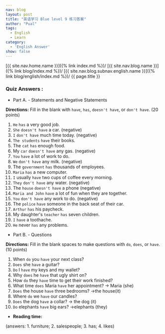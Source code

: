 ```yaml
---
nav: blog
layout: post
title: "英语学习 Blue level 9 练习答案"
author: "Pual"
tags:
  - English
  - Learn
category:
  - 'English Answer'
show: false
---
```


[{{ site.nav.home.name }}]({% link index.md %})/
[{{ site.nav.blog.name }}]({% link blog/index.md %})/
[{{ site.nav.blog.subnav.english.name }}]({% link blog/english/index.md %})/
{{ page.title }}

### Quiz Answers :

* Part A. - Statements and Negative Statements

__Directions:__ Fill in the blank with `have`, `has`, `doesn't have`, or `don't have`. (20 points)

1. `He` `has` a very good job.
2. `She` `doesn't have` a car. (negative)
3. `I` `don't have` much time today. (negative)
4. `The students` `have` their books.
5. The `cat` `has` enough food.
6. My `car` `doesn't have` any gas. (negative)
7. `You` `have` a lot of work to do.
8. `We` `don't have` any milk. (negative)
9. The `government` `has` thousands of employees.
10. `Maria` `has` a new computer.
11. `I` usually `have` two cups of coffee every morning.
12. `They` `don't have` any water. (negative)
13. The `house` `doesn't have` a phone (negative)
14. `Maria and John` `have` a lot of fun when they are together.
15. `You` `don't have` any work to do. (negative)
16. The `police` `have` someone in the back seat of their car.
17. `Arthur` `has` his paycheck.
18. My daughter's `teacher` `has` seven children.
19. `I` `have` a toothache.
20. `He` never `has` any problems.

* Part B. - Questions

__Directions:__ Fill in the blank spaces to make questions with `do`, `does`, or `have`. (10 points)

1. When `do` you `have` your next class?
2. `Does` she `have` a guitar?
3. `Do` I `have` my keys and my wallet?
4. Why `does` he `have` that ugly shirt on?
5. How `do` they `have` time to get their work finished?
6. What time `does` Maria `have` her appointment? -> Maria (she)
7. `Does` the house `have` three bedrooms? ->the house(it)
8. Where `do` we `have` our candles?
9. `Does` the dog `have` a collar? -> the dog (it)
10. `Do` elephants `have` big ears?  ->elephants (they)

* __Reading time:__

(answers: 1. furniture; 2. salespeople; 3. has; 4. likes)
